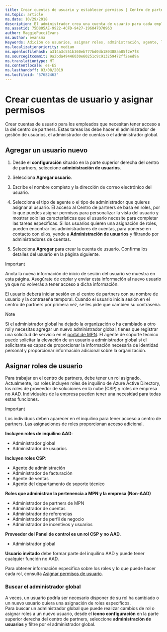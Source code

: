 ```yaml
---
title: Crear cuentas de usuario y establecer permisos | Centro de partners
ms.topic: article
ms.date: 10/29/2018
description: El administrador crea una cuenta de usuario para cada empleado del partner que necesite acceder al Centro de partners.
ms.assetid: 75D805AE-9922-4CFD-9427-196047D70963
author: MaggiePucciEvans
ms.author: evansma
Keywords: Adición de usuarios, asignar roles, administración, agente, los roles, permisos,
ms.localizationpriority: medium
ms.openlocfilehash: a314a3c551b360eb777bd0db180388aa85f2e7f8
ms.sourcegitcommit: 9a2bda49446030e60251c9c913259472ff2eed9a
ms.translationtype: MT
ms.contentlocale: es-ES
ms.lasthandoff: 03/08/2019
ms.locfileid: "57682463"
---
```

# <a name="create-user-accounts-and-assign-permissions"></a>Crear cuentas de usuario y asignar permisos

Crear cuentas de usuario para los empleados que necesitan tener acceso a la del centro de partners. Estas tareas las debe hacer el administrador de gestión de usuarios, el administrador de cuentas o el administrador global. 


## <a name="add-a-new-user"></a>Agregar un usuario nuevo

1. Desde el **configuración** situado en la parte superior derecha del centro de partners, seleccione **administración de usuarios**.

2.  Selecciona **Agregar usuario**.

3.  Escribe el nombre completo y la dirección de correo electrónico del usuario.

4.  Selecciona el tipo de agente o el tipo de administrador que quieres asignar al usuario. El acceso al Centro de partners se basa en roles, por lo que puedes asignar permisos para personalizar la vista del usuario y mostrar solo las características que el usuario necesite para completar las tareas específicas.  Si los usuarios quieren una asignación de roles, pueden encontrar los administradores de cuentas, para ponerse en contacto con ellos, yendo a **Administración de usuarios** y filtrando por administradores de cuentas.

5.  Selecciona **Agregar** para crear la cuenta de usuario. Confirma los detalles del usuario en la página siguiente.

> [!IMPORTANT]  
> Anota la nueva información de inicio de sesión del usuario se muestra en esta página. Asegúrate de copiar y enviar esta información al nuevo usuario ya que no volverás a tener acceso a dicha información. 

El usuario deberá iniciar sesión en el centro de partners con su nombre de usuario y la contraseña temporal. Cuando el usuario inicia sesión en el centro de partners por primera vez, se les pide que cambien su contraseña. 

> [!NOTE]  
>  Si el administrador global ha dejado la organización o ha cambiado a otro rol y necesitas agregar un nuevo administrador global, tienes que registrar una solicitud de servicio en el [portal de MPN](https://partner.microsoft.com/support). El agente de soporte técnico puede solicitar la elevación de un usuario a administrador global si el solicitante es capaz de proporcionar la información necesaria de identidad personal y proporcionar información adicional sobre la organización.

## <a name="assign-user-roles"></a>Asignar roles de usuario

Para trabajar en el centro de partners, debe tener un rol asignado.  Actualmente, los roles incluyen roles de inquilino de Azure Active Directory, los roles de proveedor de soluciones en la nube (CSP) y roles de empresa no AAD. Individuales de la empresa pueden tener una necesidad para todas estas funciones.

>[!Important]
>Los individuos deben aparecer en el inquilino para tener acceso a centro de partners. Las asignaciones de roles proporcionan acceso adicional.


**Incluyen roles de inquilino AAD**:
- Administrador global
- Administrador de usuarios

**Incluyen roles CSP**:
- Agente de administración
- Administrador de facturación
- Agente de ventas
- Agente del departamento de soporte técnico

**Roles que administran la pertenencia a MPN y la empresa (Non-AAD)**
- Administrador de partners de MPN
- Administrador de cuentas
- Administrador de referencias
- Administrador de perfil de negocio
- Administrador de incentivos y usuarios

**Proveedor del Panel de control es un rol CSP y no AAD**.
- Administrador global

**Usuario invitado** debe formar parte del inquilino AAD y puede tener cualquier función no AAD.

Para obtener información específica sobre los roles y lo que puede hacer cada rol, consulta [Asignar permisos de usuario](permissions-overview.md).



### <a name="find-your-global-admin"></a>Buscar el administrador global

A veces, un usuario podría ser necesario disponer de su rol ha cambiado o un nuevo usuario quiera una asignación de roles específicos.  
Para buscar un administrador global que puede realizar cambios de rol o asignar roles a un nuevo usuario, desde el **icono configuración** en la parte superior derecha del centro de partners, seleccione **administración de usuarios** y filtre por el administrador global. 







